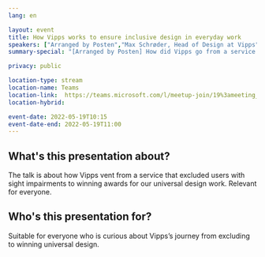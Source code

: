 ```yaml
---
lang: en

layout: event
title: How Vipps works to ensure inclusive design in everyday work
speakers: ["Arranged by Posten","Max Schrøder, Head of Design at Vipps"]
summary-special: "[Arranged by Posten] How did Vipps go from a service that excluded users with visual impairments, to winning awards for universal design? Presented by Max Schrøder, Head of Design at Vipps."

privacy: public

location-type: stream
location-name: Teams
location-link:  https://teams.microsoft.com/l/meetup-join/19%3ameeting_ZmYxNTlhODQtNTZhMy00NGYxLWJmNGMtNzJhNjViNTdhMDkx%40thread.v2/0?context=%7b%22Tid%22%3a%22a1ae5425-0bde-496e-8c5a-8a06b0d94277%22%2c%22Oid%22%3a%2236978e6e-eddd-41d4-b020-98e3b6045ce6%22%2c%22IsBroadcastMeeting%22%3atrue%7d&btype=a&role=a
location-hybrid:

event-date: 2022-05-19T10:15
event-date-end: 2022-05-19T11:00
---
```

## What's this presentation about?
The talk is about how Vipps vent from a service that excluded users with sight impairments to winning awards for our universal design work. Relevant for everyone.

## Who's this presentation for?
Suitable for everyone who is curious about Vipps’s journey from excluding to winning universal design.
